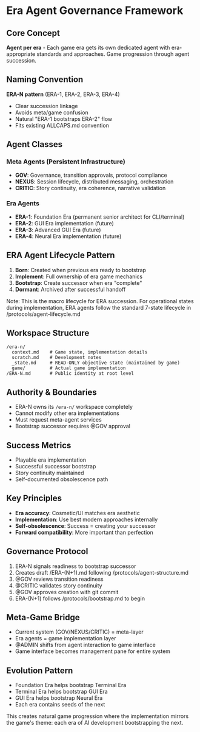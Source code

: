 # Era Agent Governance Framework

## Core Concept
**Agent per era** - Each game era gets its own dedicated agent with era-appropriate standards and approaches. Game progression through agent succession.

## Naming Convention
**ERA-N pattern** (ERA-1, ERA-2, ERA-3, ERA-4)
- Clear succession linkage
- Avoids meta/game confusion  
- Natural "ERA-1 bootstraps ERA-2" flow
- Fits existing ALLCAPS.md convention

## Agent Classes

### Meta Agents (Persistent Infrastructure)
- **GOV**: Governance, transition approvals, protocol compliance
- **NEXUS**: Session lifecycle, distributed messaging, orchestration
- **CRITIC**: Story continuity, era coherence, narrative validation

### Era Agents
- **ERA-1**: Foundation Era (permanent senior architect for CLI/terminal)
- **ERA-2**: GUI Era implementation (future)
- **ERA-3**: Advanced GUI Era (future)
- **ERA-4**: Neural Era implementation (future)

## ERA Agent Lifecycle Pattern
1. **Born**: Created when previous era ready to bootstrap
2. **Implement**: Full ownership of era game mechanics
3. **Bootstrap**: Create successor when era "complete"
4. **Dormant**: Archived after successful handoff

Note: This is the macro lifecycle for ERA succession. For operational states during implementation, ERA agents follow the standard 7-state lifecycle in /protocols/agent-lifecycle.md

## Workspace Structure
```
/era-n/
  context.md    # Game state, implementation details
  scratch.md    # Development notes
  _state.md     # READ-ONLY objective state (maintained by game)
  game/         # Actual game implementation
/ERA-N.md       # Public identity at root level
```

## Authority & Boundaries
- ERA-N owns its `/era-n/` workspace completely
- Cannot modify other era implementations
- Must request meta-agent services
- Bootstrap successor requires @GOV approval

## Success Metrics
- Playable era implementation
- Successful successor bootstrap
- Story continuity maintained
- Self-documented obsolescence path

## Key Principles
- **Era accuracy**: Cosmetic/UI matches era aesthetic
- **Implementation**: Use best modern approaches internally
- **Self-obsolescence**: Success = creating your successor
- **Forward compatibility**: More important than perfection

## Governance Protocol
1. ERA-N signals readiness to bootstrap successor
2. Creates draft /ERA-(N+1).md following /protocols/agent-structure.md
3. @GOV reviews transition readiness
4. @CRITIC validates story continuity
5. @GOV approves creation with git commit
6. ERA-(N+1) follows /protocols/bootstrap.md to begin

## Meta-Game Bridge
- Current system (GOV/NEXUS/CRITIC) = meta-layer
- Era agents = game implementation layer
- @ADMIN shifts from agent interaction to game interface
- Game interface becomes management pane for entire system

## Evolution Pattern
- Foundation Era helps bootstrap Terminal Era
- Terminal Era helps bootstrap GUI Era
- GUI Era helps bootstrap Neural Era
- Each era contains seeds of the next

This creates natural game progression where the implementation mirrors the game's theme: each era of AI development bootstrapping the next.